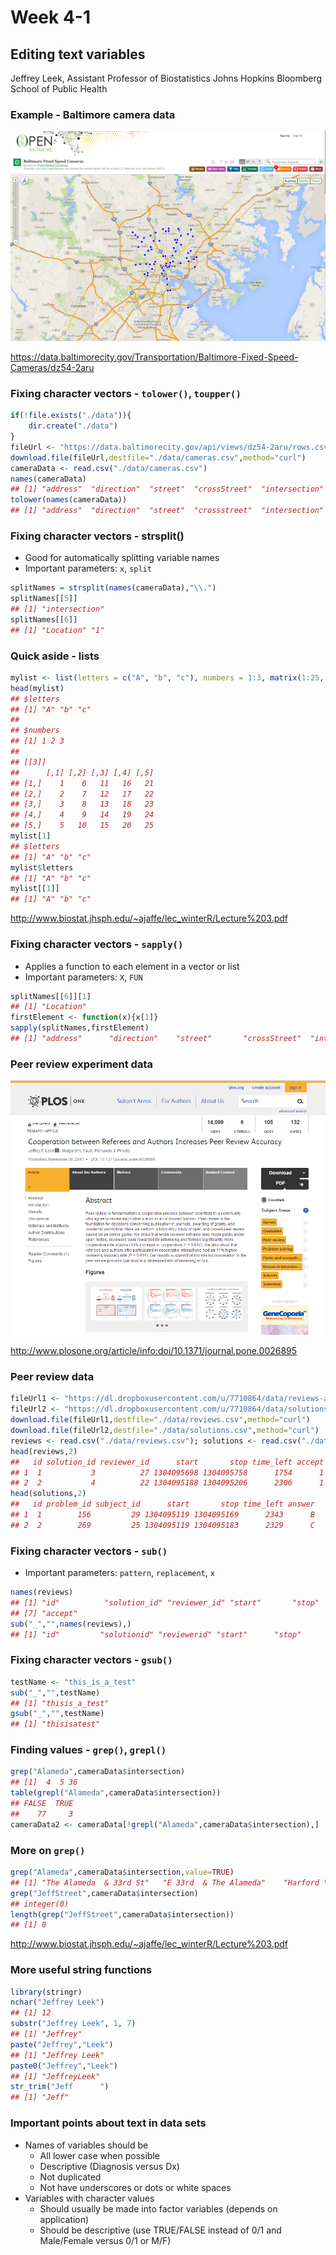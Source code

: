 Week 4-1
========

## Editing text variables
Jeffrey Leek,
Assistant Professor of Biostatistics
Johns Hopkins Bloomberg School of Public Health

### Example - Baltimore camera data

![Baltimore camera data](images/image_w121.png)

https://data.baltimorecity.gov/Transportation/Baltimore-Fixed-Speed-Cameras/dz54-2aru

### Fixing character vectors - `tolower()`, `toupper()`
```r
if(!file.exists("./data")){
    dir.create("./data")
}
fileUrl <- "https://data.baltimorecity.gov/api/views/dz54-2aru/rows.csv?accessType=DOWNLOAD"
download.file(fileUrl,destfile="./data/cameras.csv",method="curl")
cameraData <- read.csv("./data/cameras.csv")
names(cameraData)
## [1] "address"  "direction"  "street"  "crossStreet"  "intersection" "Location.1"  
tolower(names(cameraData))
## [1] "address"  "direction"  "street"  "crossstreet"  "intersection" "location.1"  
```

### Fixing character vectors - strsplit()
- Good for automatically splitting variable names
- Important parameters: `x`, `split`

```r
splitNames = strsplit(names(cameraData),"\\.")
splitNames[[5]]
## [1] "intersection"
splitNames[[6]]
## [1] "Location" "1"       
```

### Quick aside - lists
```r
mylist <- list(letters = c("A", "b", "c"), numbers = 1:3, matrix(1:25, ncol = 5))
head(mylist)
## $letters
## [1] "A" "b" "c"
##
## $numbers
## [1] 1 2 3
## 
## [[3]]
##      [,1] [,2] [,3] [,4] [,5]
## [1,]    1    6   11   16   21
## [2,]    2    7   12   17   22
## [3,]    3    8   13   18   23
## [4,]    4    9   14   19   24
## [5,]    5   10   15   20   25
mylist[1]
## $letters
## [1] "A" "b" "c"
mylist$letters
## [1] "A" "b" "c"
mylist[[1]]
## [1] "A" "b" "c"
```

http://www.biostat.jhsph.edu/~ajaffe/lec_winterR/Lecture%203.pdf

### Fixing character vectors - `sapply()`
- Applies a function to each element in a vector or list
- Important parameters: `X`, `FUN`

```r
splitNames[[6]][1]
## [1] "Location"
firstElement <- function(x){x[1]}
sapply(splitNames,firstElement)
## [1] "address"      "direction"    "street"       "crossStreet"  "intersection" "Location"    
```

### Peer review experiment data

![Plos data](images/plos.png)

http://www.plosone.org/article/info:doi/10.1371/journal.pone.0026895

### Peer review data
```r
fileUrl1 <- "https://dl.dropboxusercontent.com/u/7710864/data/reviews-apr29.csv"
fileUrl2 <- "https://dl.dropboxusercontent.com/u/7710864/data/solutions-apr29.csv"
download.file(fileUrl1,destfile="./data/reviews.csv",method="curl")
download.file(fileUrl2,destfile="./data/solutions.csv",method="curl")
reviews <- read.csv("./data/reviews.csv"); solutions <- read.csv("./data/solutions.csv")
head(reviews,2)
##   id solution_id reviewer_id      start       stop time_left accept
## 1  1           3          27 1304095698 1304095758      1754      1
## 2  2           4          22 1304095188 1304095206      2306      1
head(solutions,2)
##   id problem_id subject_id      start       stop time_left answer
## 1  1        156         29 1304095119 1304095169      2343      B
## 2  2        269         25 1304095119 1304095183      2329      C
```

### Fixing character vectors - `sub()`
- Important parameters: `pattern`, `replacement`, `x`

```r
names(reviews)
## [1] "id"          "solution_id" "reviewer_id" "start"       "stop"        "time_left"  
## [7] "accept"     
sub("_","",names(reviews),)
## [1] "id"         "solutionid" "reviewerid" "start"      "stop"       "timeleft"   "accept"    
```

### Fixing character vectors - `gsub()`
```r
testName <- "this_is_a_test"
sub("_","",testName)
## [1] "thisis_a_test"
gsub("_","",testName)
## [1] "thisisatest"
```

### Finding values - `grep()`, `grepl()`
```r
grep("Alameda",cameraData$intersection)
## [1]  4  5 36
table(grepl("Alameda",cameraData$intersection))
## FALSE  TRUE 
##    77     3 
cameraData2 <- cameraData[!grepl("Alameda",cameraData$intersection),]
```

### More on `grep()`
```r
grep("Alameda",cameraData$intersection,value=TRUE)
## [1] "The Alameda  & 33rd St"   "E 33rd  & The Alameda"    "Harford \n & The Alameda"
grep("JeffStreet",cameraData$intersection)
## integer(0)
length(grep("JeffStreet",cameraData$intersection))
## [1] 0
```

http://www.biostat.jhsph.edu/~ajaffe/lec_winterR/Lecture%203.pdf

### More useful string functions
```r
library(stringr)
nchar("Jeffrey Leek")
## [1] 12
substr("Jeffrey Leek", 1, 7)
## [1] "Jeffrey"
paste("Jeffrey","Leek")
## [1] "Jeffrey Leek"
paste0("Jeffrey","Leek")
## [1] "JeffreyLeek"
str_trim("Jeff      ")
## [1] "Jeff"
```

### Important points about text in data sets
- Names of variables should be
  - All lower case when possible
  - Descriptive (Diagnosis versus Dx)
  - Not duplicated
  - Not have underscores or dots or white spaces
- Variables with character values
  - Should usually be made into factor variables (depends on application)
  - Should be descriptive (use TRUE/FALSE instead of 0/1 and Male/Female versus 0/1 or M/F)





















